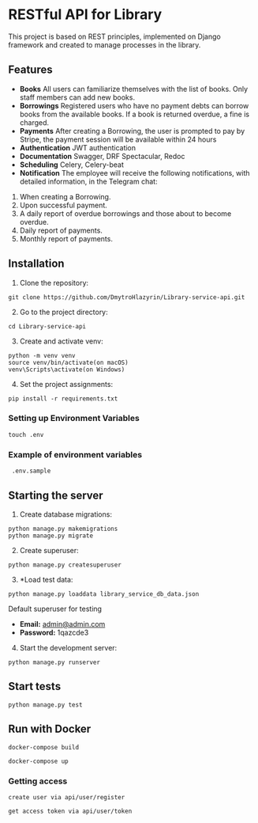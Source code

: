 
# RESTful API for Library
This project is based on REST principles, implemented on Django framework and created to manage processes in the library.


## Features

- **Books** 
All users can familiarize themselves with the list of books. Only staff members can add new books.
- **Borrowings**
Registered users who have no payment debts can borrow books from the available books.
If a book is returned overdue, a fine is charged.
- **Payments**
After creating a Borrowing, the user is prompted to pay by Stripe, the payment session will be available within 24 hours
- **Authentication**
JWT authentication
- **Documentation**
Swagger, DRF Spectacular, Redoc
- **Scheduling**
Celery, Celery-beat
- **Notification**
The employee will receive the following notifications, with detailed information, in the Telegram chat:
1. When creating a Borrowing.
2. Upon successful payment.
3. A daily report of overdue borrowings and those about to become overdue.
4. Daily report of payments.
5. Monthly report of payments.


## Installation

1. Clone the repository:
```shell
git clone https://github.com/DmytroHlazyrin/Library-service-api.git
```
2. Go to the project directory:
```shell
cd Library-service-api
```
3. Create and activate venv:
```shell
python -m venv venv 
source venv/bin/activate(on macOS)
venv\Scripts\activate(on Windows)
```
4. Set the project assignments:
```shell
pip install -r requirements.txt
```

### Setting up Environment Variables
```shell
touch .env  
```
### Example of environment variables
``` 
 .env.sample 
```

## Starting the server
1. Create database migrations:
```shell
python manage.py makemigrations
python manage.py migrate
```
2. Create superuser:
```shell
python manage.py createsuperuser
```
3. *Load test data:
```shell
python manage.py loaddata library_service_db_data.json
```

Default superuser for testing

- **Email:** admin@admin.com
- **Password:** 1qazcde3

4. Start the development server:
```shell
python manage.py runserver
```

## Start tests
```shell
python manage.py test
```

## Run with Docker
```shell
docker-compose build  
```
```shell
docker-compose up 
```

### Getting access  
```
create user via api/user/register  
```
```
get access token via api/user/token  
```
```
    